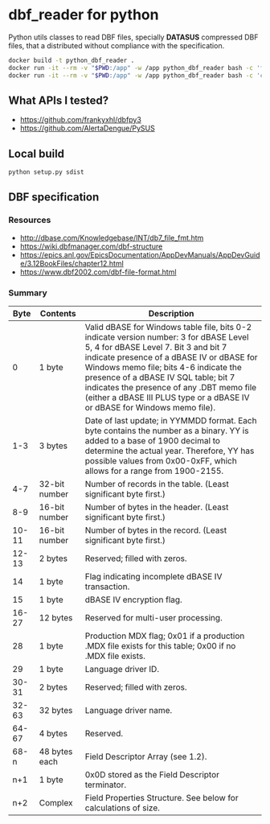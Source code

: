 # dbf_reader for python

Python utils classes to read DBF files, specially **DATASUS** compressed DBF files, that a distributed without compliance with the specification.

```bash
docker build -t python_dbf_reader . 
docker run -it --rm -v "$PWD:/app" -w /app python_dbf_reader bash -c 'flake8 . --count --max-complexity=11 --max-line-length=404 --statistics'
docker run -it --rm -v "$PWD:/app" -w /app python_dbf_reader bash -c 'coverage run -m unittest tests.test_all && coverage report -m'
```

## What APIs I tested?

- https://github.com/frankyxhl/dbfpy3
- https://github.com/AlertaDengue/PySUS

## Local build

```bash
python setup.py sdist 
```

## DBF specification

### Resources

- http://dbase.com/Knowledgebase/INT/db7_file_fmt.htm
- https://wiki.dbfmanager.com/dbf-structure
- https://epics.anl.gov/EpicsDocumentation/AppDevManuals/AppDevGuide/3.12BookFiles/chapter12.html
- https://www.dbf2002.com/dbf-file-format.html

### Summary

| Byte	| Contents	    | Description |
| ------| --------------| ----------- |
| 0     | 1 byte	    | Valid dBASE for Windows table file, bits 0-2 indicate version number: 3 for dBASE Level 5, 4 for dBASE Level 7. Bit 3 and bit 7 indicate presence of a dBASE IV or dBASE for Windows memo file; bits 4-6 indicate the presence of a dBASE IV SQL table; bit 7 indicates the presence of any .DBT memo file (either a dBASE III PLUS type or a dBASE IV or dBASE for Windows memo file). |
| 1-3	| 3 bytes	    | Date of last update; in YYMMDD format.  Each byte contains the number as a binary.  YY is added to a base of 1900 decimal to determine the actual year. Therefore, YY has possible values from 0x00-0xFF, which allows for a range from 1900-2155. |
| 4-7	| 32-bit number	| Number of records in the table. (Least significant byte first.) |
| 8-9	| 16-bit number	| Number of bytes in the header. (Least significant byte first.) |
| 10-11	| 16-bit number	| Number of bytes in the record. (Least significant byte first.) |
| 12-13	| 2 bytes	    | Reserved; filled with zeros. |
| 14	| 1 byte	    | Flag indicating incomplete dBASE IV transaction. |
| 15	| 1 byte	    | dBASE IV encryption flag. |
| 16-27	| 12 bytes	    | Reserved for multi-user processing. |
| 28	| 1 byte	    | Production MDX flag; 0x01 if a production .MDX file exists for this table; 0x00 if no .MDX file exists. |
| 29	| 1 byte	    | Language driver ID. |
| 30-31	| 2 bytes	    | Reserved; filled with zeros. |
| 32-63	| 32 bytes	    | Language driver name. |
| 64-67	| 4 bytes	    | Reserved. |
| 68-n	| 48 bytes each | Field Descriptor Array (see 1.2). |
| n+1	| 1 byte	    | 0x0D stored as the Field Descriptor terminator. |
| n+2	| Complex       | Field Properties Structure. See below for calculations of size. |